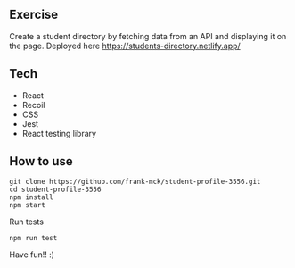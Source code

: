 ## Exercise

Create a student directory by fetching data from an API and displaying it on the page.
Deployed here https://students-directory.netlify.app/

## Tech
- React
- Recoil
- CSS
- Jest
- React testing library

## How to use

```
git clone https://github.com/frank-mck/student-profile-3556.git
cd student-profile-3556
npm install
npm start
```

Run tests

``` 
npm run test
```

Have fun!! :)
